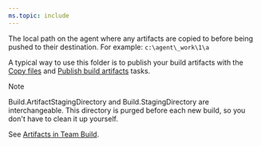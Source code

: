 ```yaml
---
ms.topic: include
---
```


The local path on the agent where any artifacts are copied to before being pushed to their destination. For example: `c:\agent\_work\1\a`

A typical way to use this folder is to publish your build artifacts with the [Copy files](../../tasks/utility/copy-files.md) and [Publish build artifacts](../../tasks/utility/publish-build-artifacts.md) tasks.

> [!NOTE]
>
> Build.ArtifactStagingDirectory and Build.StagingDirectory are interchangeable. This directory is purged before each new build, so you don't have to clean it up yourself.
> 
> See [Artifacts in Team Build](../artifacts.md).
